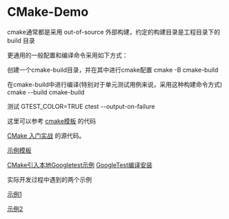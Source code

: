 CMake-Demo
=====

cmake通常都是采用 out-of-source 外部构建，约定的构建目录是工程目录下的 build 目录

更通用的一般配置和编译命令采用如下方式：

创建一个cmake-build目录，并在其中进行cmake配置
cmake -B cmake-build

在cmake-build中进行编译(特别对于单元测试用例来说，采用这种构建命令方式)
cmake --build cmake-build

测试
GTEST_COLOR=TRUE ctest --output-on-failure

这里可以参考 [cmake模板](https://gitee.com/wangzy0327/cmake-template/blob/master/build.sh) 的代码


[CMake 入门实战](https://hahack.com/codes/cmake) 的源代码。

[示例模板](Demo-template/CMakeLists.txt)

[CMake引入本地Googletest示例](Demo-unittest/CMakeLists.txt)  [GoogleTest编译安装](https://blog.csdn.net/qq_32062657/article/details/125378651?spm=1001.2014.3001.5502)

实际开发过程中遇到的两个示例

[示例1](Demo-sycl-app/CMakeLists.txt)

[示例2](Demo-dnnl-app/CMakeLists.txt)